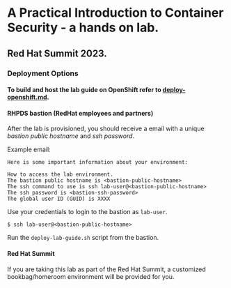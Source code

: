 # A Practical Introduction to Container Security - a hands on lab.

## Red Hat Summit 2023.

### Deployment Options

#### To build and host the lab guide on OpenShift refer to [deploy-openshift.md](deploy-openshift.md).

#### RHPDS bastion (RedHat employees and partners)

After the lab is provisioned, you should receive a email with a 
unique *bastion public hostname* and *ssh password*. 

Example email:
```
Here is some important information about your environment:

How to access the lab environment.
The bastion public hostname is <bastion-public-hostname>
The ssh command to use is ssh lab-user@<bastion-public-hostname>
The ssh password is <bastion-ssh-password>
The global user ID (GUID) is XXXX
```

Use your credentials to login to the bastion as `lab-user`.

```
$ ssh lab-user@<bastion-public-hostname>
```

Run the `deploy-lab-guide.sh` script from the bastion.

#### Red Hat Summit

If you are taking this lab as part of the Red Hat
Summit, a customized bookbag/homeroom environment will be provided for you.
